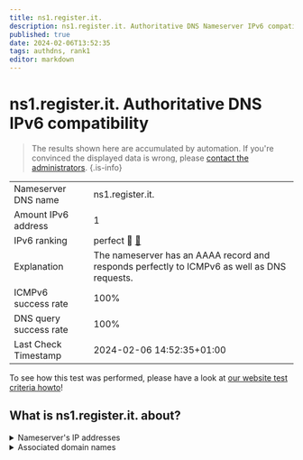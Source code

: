 ```yaml
---
title: ns1.register.it.
description: ns1.register.it. Authoritative DNS Nameserver IPv6 compatibility
published: true
date: 2024-02-06T13:52:35
tags: authdns, rank1
editor: markdown
---
```


# ns1.register.it. Authoritative DNS IPv6 compatibility

> The results shown here are accumulated by automation. If you're convinced the displayed data is wrong, please [contact the administrators](/howto/chat). 
{.is-info}




|   |   |
| - | - |
| Nameserver DNS name | ns1.register.it.
| Amount IPv6 address | 1
| IPv6 ranking | perfect :1st_place_medal: [🔗](/howto/ranking) |
| Explanation | The nameserver has an AAAA record and responds perfectly to ICMPv6 as well as DNS requests. |
| ICMPv6 success rate | 100%|
| DNS query success rate | 100% |
| Last Check Timestamp | 2024-02-06 14:52:35+01:00 |

To see how this test was performed, please have a look at [our website test criteria howto](/howto/testcriteria/authdns)!


## What is ns1.register.it. about?




<details>
<summary>Nameserver's IP addresses</summary>

2604:e180:1032::ffff:6ba2:c590

</details>



<details>
<summary>Associated domain names</summary>

www.recordati.com

</details>
